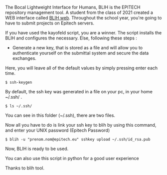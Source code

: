 The Bocal Lightweight Interface for Humans, BLIH is the EPITECH repository management tool.
A student from the class of 2021 created a WEB interface called [BLIH web](blih.salmon.io).
Throughout the school year, you're going to have to submit projects on Epitech servers.

If you have used the kayofeld script, you are a winner. The script installs the BLIH and configures the necessary.
Else, following these steps :

- Generate a new key, that is stored as a file and will allow you to authenticate yourself on the submittal system and secure the data exchanges.

Here, you will leave all of the default values by simply pressing enter each time.
```
$ ssh-keygen
```

By default, the ssh key was generated in a file on your pc, in your home ~/.ssh/ .
```
$ ls ~/.ssh/
```

You can see in this folder (~/.ssh), there are two files.

Now all you have to do is link your ssh key to blih by using this command, and enter your UNIX password (Epitech Password)

```
$ blih -u "prenom.nom@epitech.eu" sshkey upload ~/.ssh/id_rsa.pub
```

Now, BLIH is ready to be used.

You can also use this script in python for a good user experience

Thanks to blih tool.